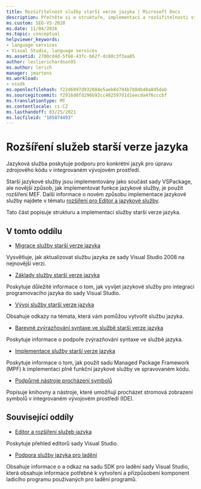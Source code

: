 ```yaml
---
title: Rozšiřitelnost služby starší verze jazyka | Microsoft Docs
description: Přečtěte si o struktuře, implementaci a rozšiřitelnosti starších jazykových služeb v aplikaci Visual Studio.
ms.custom: SEO-VS-2020
ms.date: 11/04/2016
ms.topic: conceptual
helpviewer_keywords:
- language services
- Visual Studio, language services
ms.assetid: 2700cd4d-5f68-43fc-b62f-dc80c3f3aa85
author: leslierichardson95
ms.author: lerich
manager: jmartens
ms.workload:
- vssdk
ms.openlocfilehash: f22d6997d932884e5aeb8d794b7884b40a8d5dab
ms.sourcegitcommit: f2916d8fd296b92cc402597d1d1eecda4f6cccbf
ms.translationtype: MT
ms.contentlocale: cs-CZ
ms.lasthandoff: 03/25/2021
ms.locfileid: "105074493"
---
```

# <a name="legacy-language-service-extensibility"></a>Rozšíření služeb starší verze jazyka
Jazyková služba poskytuje podporu pro konkrétní jazyk pro úpravu zdrojového kódu v integrovaném vývojovém prostředí.

 Starší jazykové služby jsou implementovány jako součást sady VSPackage, ale novější způsob, jak implementovat funkce jazykové služby, je použít rozšíření MEF. Další informace o novém způsobu implementace jazykové služby najdete v tématu [rozšíření pro Editor a jazykové služby](../../extensibility/editor-and-language-service-extensions.md).

 Tato část popisuje strukturu a implementaci služby starší verze jazyka.

## <a name="in-this-section"></a>V tomto oddílu
- [Migrace služby starší verze jazyka](../../extensibility/internals/migrating-a-legacy-language-service.md)

 Vysvětluje, jak aktualizovat službu jazyka ze sady Visual Studio 2008 na nejnovější verzi.

- [Základy služby starší verze jazyka](../../extensibility/internals/legacy-language-service-essentials.md)

 Poskytuje důležité informace o tom, jak vyvíjet jazykové služby pro integraci programovacího jazyka do sady Visual Studio.

- [Vývoj služby starší verze jazyka](../../extensibility/internals/developing-a-legacy-language-service.md)

 Obsahuje odkazy na témata, která vám pomůžou vytvořit službu jazyka.

- [Barevné zvýrazňování syntaxe ve službě starší verze jazyka](../../extensibility/internals/syntax-coloring-in-a-legacy-language-service.md)

 Poskytuje informace o podpoře zvýrazňování syntaxe ve službě jazyka.

- [Implementace služby starší verze jazyka](../../extensibility/internals/implementing-a-legacy-language-service1.md)

 Poskytuje informace o tom, jak použít sadu Managed Package Framework (MPF) k implementaci plně funkční jazykové služby ve spravovaném kódu.

- [Podpůrné nástroje procházení symbolů](../../extensibility/internals/supporting-symbol-browsing-tools.md)

 Popisuje knihovny a nástroje, které umožňují procházet stromová zobrazení symbolů v integrovaném vývojovém prostředí (IDE).

## <a name="related-sections"></a>Související oddíly
- [Editor a rozšíření služeb jazyka](../../extensibility/editor-and-language-service-extensions.md)

 Poskytuje přehled editorů sady Visual Studio.

- [Podpora služby jazyka pro ladění](../../extensibility/internals/language-service-support-for-debugging.md)

 Obsahuje informace o a odkaz na sadu SDK pro ladění sady Visual Studio, která obsahuje informace potřebné k vytvoření a přizpůsobení komponent ladicího programu používaných pro ladění programů.
